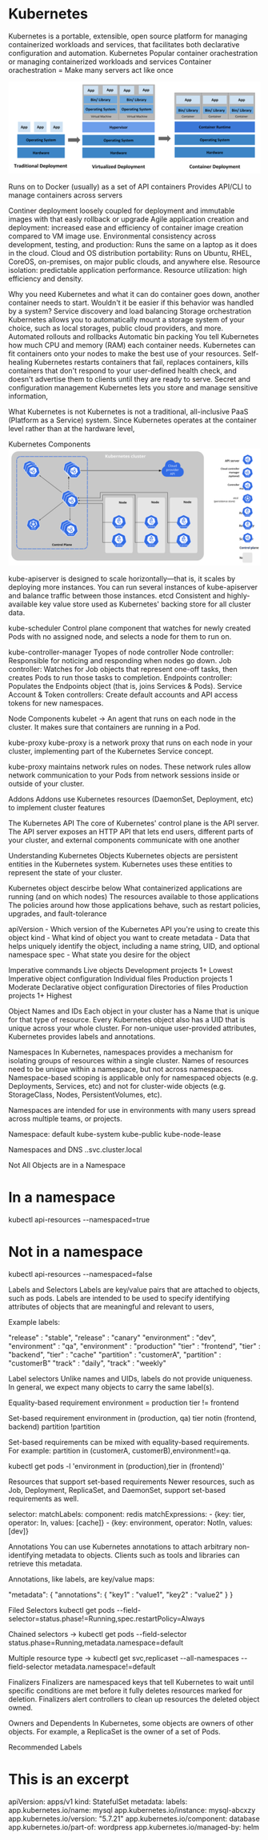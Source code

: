 Kubernetes
==========
 Kubernetes is a portable, extensible, open source platform for managing containerized workloads and services, that facilitates both declarative configuration and automation.
 Kubernetes Popular container orachestration or managing containerized workloads and services
 Container orachestration = Make many servers act like once

 ![Going back in time](images/container_evolution.svg)

 Runs on to Docker (usually) as a set of API containers
 Provides API/CLI to manage containers across servers

Continer deployment
 loosely coupled for deployment and immutable images with that easly rollback or upgrade
 Agile application creation and deployment: increased ease and efficiency of container image creation compared to VM image use.
 Environmental consistency across development, testing, and production: Runs the same on a laptop as it does in the cloud.
 Cloud and OS distribution portability: Runs on Ubuntu, RHEL, CoreOS, on-premises, on major public clouds, and anywhere else.
 Resource isolation: predictable application performance.
 Resource utilization: high efficiency and density.

Why you need Kubernetes and what it can do 
 container goes down, another container needs to start. Wouldn't it be easier if this behavior was handled by a system?
 Service discovery and load balancing
 Storage orchestration Kubernetes allows you to automatically mount a storage system of your choice, such as local storages, public cloud providers, and more.
 Automated rollouts and rollbacks
 Automatic bin packing You tell Kubernetes how much CPU and memory (RAM) each container needs. Kubernetes can fit containers onto your nodes to make the best use of your resources.
 Self-healing Kubernetes restarts containers that fail, replaces containers, kills containers that don't respond to your user-defined health check,
 and doesn't advertise them to clients until they are ready to serve.
 Secret and configuration management Kubernetes lets you store and manage sensitive information,

What Kubernetes is not
 Kubernetes is not a traditional, all-inclusive PaaS (Platform as a Service) system. Since Kubernetes operates at the container level rather than at the hardware level,

Kubernetes Components
 ![Kubernetes Components](images/components-of-kubernetes.svg)

kube-apiserver is designed to scale horizontally—that is, it scales by deploying more instances. You can run several instances of kube-apiserver and balance traffic between those instances.
etcd Consistent and highly-available key value store used as Kubernetes' backing store for all cluster data.

kube-scheduler
Control plane component that watches for newly created Pods with no assigned node, and selects a node for them to run on.

kube-controller-manager
 Tyopes of node controller
  Node controller: Responsible for noticing and responding when nodes go down.
  Job controller: Watches for Job objects that represent one-off tasks, then creates Pods to run those tasks to completion.
  Endpoints controller: Populates the Endpoints object (that is, joins Services & Pods).
  Service Account & Token controllers: Create default accounts and API access tokens for new namespaces.

Node Components
 kubelet -> An agent that runs on each node in the cluster. It makes sure that containers are running in a Pod.

kube-proxy 
 kube-proxy is a network proxy that runs on each node in your cluster, implementing part of the Kubernetes Service concept.

 kube-proxy maintains network rules on nodes. These network rules allow network communication to your Pods from network sessions inside or outside of your cluster.

Addons
 Addons use Kubernetes resources (DaemonSet, Deployment, etc) to implement cluster features

The Kubernetes API
 The core of Kubernetes' control plane is the API server. The API server exposes an HTTP API that lets end users, different parts of your cluster,
 and external components communicate with one another

Understanding Kubernetes Objects
 Kubernetes objects are persistent entities in the Kubernetes system. Kubernetes uses these entities to represent the state of your cluster.

Kubernetes object descirbe below
  What containerized applications are running (and on which nodes)
  The resources available to those applications
  The policies around how those applications behave, such as restart policies, upgrades, and fault-tolerance

apiVersion - Which version of the Kubernetes API you're using to create this object
kind - What kind of object you want to create
metadata - Data that helps uniquely identify the object, including a name string, UID, and optional namespace
spec - What state you desire for the object

Imperative commands	Live objects	Development projects	1+	Lowest
Imperative object configuration	Individual files	Production projects	1	Moderate
Declarative object configuration	Directories of files	Production projects	1+	Highest

Object Names and IDs
Each object in your cluster has a Name that is unique for that type of resource. Every Kubernetes object also has a UID that is unique across your whole cluster.
For non-unique user-provided attributes, Kubernetes provides labels and annotations.

Namespaces
In Kubernetes, namespaces provides a mechanism for isolating groups of resources within a single cluster.
Names of resources need to be unique within a namespace, but not across namespaces.
Namespace-based scoping is applicable only for namespaced objects (e.g. Deployments, Services, etc) and not for cluster-wide objects (e.g. StorageClass, Nodes, PersistentVolumes, etc).

Namespaces are intended for use in environments with many users spread across multiple teams, or projects.

Namespace:
 default
 kube-system
 kube-public
 kube-node-lease

Namespaces and DNS
 <service-name>.<namespace-name>.svc.cluster.local

Not All Objects are in a Namespace
# In a namespace
kubectl api-resources --namespaced=true

# Not in a namespace
kubectl api-resources --namespaced=false

Labels and Selectors
Labels are key/value pairs that are attached to objects, such as pods. Labels are intended to be used to specify identifying attributes of objects that are meaningful and relevant to users,

Example labels:

"release" : "stable", "release" : "canary"
"environment" : "dev", "environment" : "qa", "environment" : "production"
"tier" : "frontend", "tier" : "backend", "tier" : "cache"
"partition" : "customerA", "partition" : "customerB"
"track" : "daily", "track" : "weekly"

Label selectors 
Unlike names and UIDs, labels do not provide uniqueness. In general, we expect many objects to carry the same label(s).

Equality-based requirement
environment = production
tier != frontend

Set-based requirement
environment in (production, qa)
tier notin (frontend, backend)
partition
!partition

Set-based requirements can be mixed with equality-based requirements. For example: partition in (customerA, customerB),environment!=qa.

kubectl get pods -l 'environment in (production),tier in (frontend)'

Resources that support set-based requirements 
Newer resources, such as Job, Deployment, ReplicaSet, and DaemonSet, support set-based requirements as well.

selector:
  matchLabels:
    component: redis
  matchExpressions:
    - {key: tier, operator: In, values: [cache]}
    - {key: environment, operator: NotIn, values: [dev]}

Annotations
You can use Kubernetes annotations to attach arbitrary non-identifying metadata to objects. Clients such as tools and libraries can retrieve this metadata.

Annotations, like labels, are key/value maps:

"metadata": {
  "annotations": {
    "key1" : "value1",
    "key2" : "value2"
  }
}

Filed Selectors
kubectl get pods --field-selector=status.phase!=Running,spec.restartPolicy=Always

Chained selectors -> kubectl get pods --field-selector status.phase=Running,metadata.namespace=default

Multiple resource type -> kubectl get svc,replicaset --all-namespaces --field-selector metadata.namespace!=default

Finalizers
Finalizers are namespaced keys that tell Kubernetes to wait until specific conditions are met before it fully deletes resources marked for deletion.
Finalizers alert controllers to clean up resources the deleted object owned.

Owners and Dependents
In Kubernetes, some objects are owners of other objects. For example, a ReplicaSet is the owner of a set of Pods.

Recommended Labels
# This is an excerpt
apiVersion: apps/v1
kind: StatefulSet
metadata:
  labels:
    app.kubernetes.io/name: mysql
    app.kubernetes.io/instance: mysql-abcxzy
    app.kubernetes.io/version: "5.7.21"
    app.kubernetes.io/component: database
    app.kubernetes.io/part-of: wordpress
    app.kubernetes.io/managed-by: helm
